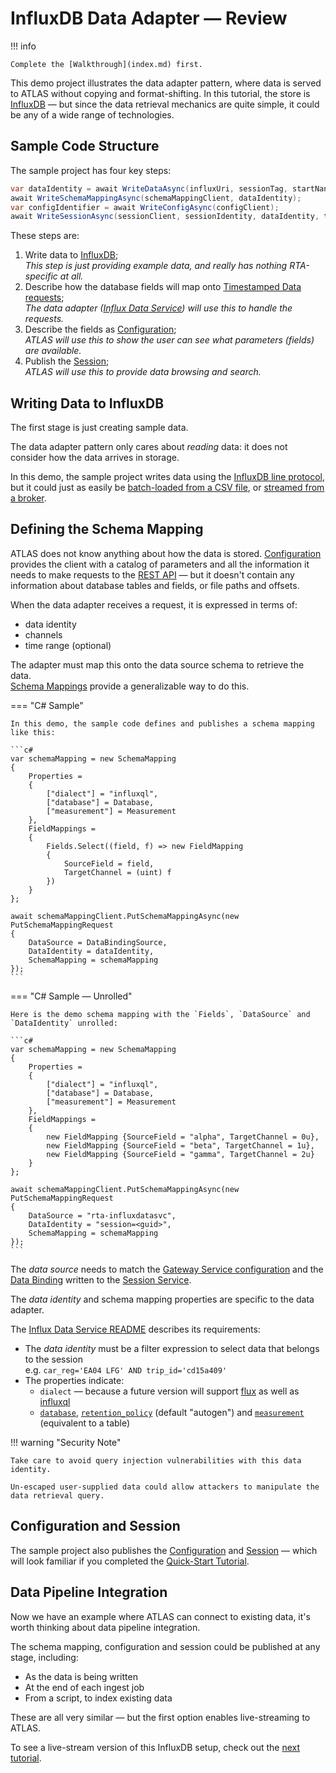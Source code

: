 # InfluxDB Data Adapter  &mdash; Review

!!! info

    Complete the [Walkthrough](index.md) first.

This demo project illustrates the data adapter pattern, where data is served to ATLAS without copying and format-shifting. In this tutorial, the store is [InfluxDB](https://www.influxdata.com/products/influxdb/) &mdash; but since the data retrieval mechanics are quite simple, it could be any of a wide range of technologies.

## Sample Code Structure

The sample project has four key steps:

```c# linenums="1"
var dataIdentity = await WriteDataAsync(influxUri, sessionTag, startNanos, durationNanos, intervalNanos);
await WriteSchemaMappingAsync(schemaMappingClient, dataIdentity);
var configIdentifier = await WriteConfigAsync(configClient);
await WriteSessionAsync(sessionClient, sessionIdentity, dataIdentity, timestamp, startNanos, durationNanos, configIdentifier);
```

These steps are:

1. Write data to [InfluxDB](https://www.influxdata.com/products/influxdb/);  
   _This step is just providing example data, and really has nothing RTA-specific at all._
2. Describe how the database fields will map onto [Timestamped Data requests](../../../api/index.md#operation/get-timestamped-data);  
   _The data adapter ([Influx Data Service](../../../services/rta-influxdatasvc/README.md)) will use this to handle the requests._
3. Describe the fields as [Configuration](../../configuration/index.md);  
   _ATLAS will use this to show the user can see what parameters (fields) are available._
4. Publish the [Session](../../sessions/index.md);  
   _ATLAS will use this to provide data browsing and search._

## Writing Data to InfluxDB

The first stage is just creating sample data.

The data adapter pattern only cares about _reading_ data: it does not consider how the data arrives in storage.

In this demo, the sample project writes data using the [InfluxDB line protocol](https://docs.influxdata.com/influxdb/v1.8/write_protocols/line_protocol_tutorial/), but it could just as easily be [batch-loaded from a CSV file](https://www.influxdata.com/blog/how-to-write-points-from-csv-to-influxdb/), or [streamed from a broker](https://www.influxdata.com/blog/influxdb-and-kafka-how-companies-are-integrating-the-two/).

## Defining the Schema Mapping

ATLAS does not know anything about how the data is stored. [Configuration](../../configuration/index.md) provides the client with a catalog of parameters and all the information it needs to make requests to the [REST API](../../../api/index.md#operation/get-timestamped-data) &mdash; but it doesn't contain any information about  database tables and fields, or file paths and offsets.

When the data adapter receives a request, it is expressed in terms of:

* data identity
* channels
* time range (optional)

The adapter must map this onto the data source schema to retrieve the data.  
[Schema Mappings](../../data/schema-mappings.md) provide a generalizable way to do this.

=== "C# Sample"

    In this demo, the sample code defines and publishes a schema mapping like this:

    ```c#
    var schemaMapping = new SchemaMapping
    {
        Properties =
        {
            ["dialect"] = "influxql",
            ["database"] = Database,
            ["measurement"] = Measurement
        },
        FieldMappings =
        {
            Fields.Select((field, f) => new FieldMapping
            {
                SourceField = field,
                TargetChannel = (uint) f
            })
        }
    };

    await schemaMappingClient.PutSchemaMappingAsync(new PutSchemaMappingRequest
    {
        DataSource = DataBindingSource,
        DataIdentity = dataIdentity,
        SchemaMapping = schemaMapping
    });
    ```

=== "C# Sample &mdash; Unrolled"

    Here is the demo schema mapping with the `Fields`, `DataSource` and `DataIdentity` unrolled:

    ```c#
    var schemaMapping = new SchemaMapping
    {
        Properties =
        {
            ["dialect"] = "influxql",
            ["database"] = Database,
            ["measurement"] = Measurement
        },
        FieldMappings =
        {
            new FieldMapping {SourceField = "alpha", TargetChannel = 0u},
            new FieldMapping {SourceField = "beta", TargetChannel = 1u},
            new FieldMapping {SourceField = "gamma", TargetChannel = 2u}
        }
    };

    await schemaMappingClient.PutSchemaMappingAsync(new PutSchemaMappingRequest
    {
        DataSource = "rta-influxdatasvc",
        DataIdentity = "session=<guid>",
        SchemaMapping = schemaMapping
    });
    ```

The _data source_ needs to match the [Gateway Service configuration](../../../services/rta-gatewaysvc/README.md#configuration) and the [Data Binding](../../sessions/data-bindings.md) written to the [Session Service](../../../services/rta-sessionsvc/README.md).

The _data identity_ and schema mapping properties are specific to the data adapter.

The [Influx Data Service README](../../../services/rta-influxdatasvc/README.md#publishing-schema-mappings) describes its requirements:

* The _data identity_ must be a filter expression to select data that belongs to the session  
  e.g. `car_reg='EA04 LFG' AND trip_id='cd15a409'`
* The properties indicate:
    * `dialect` &mdash; because a future version will support [flux](https://docs.influxdata.com/influxdb/v2.0/query-data/) as well as [influxql](https://docs.influxdata.com/influxdb/v2.0/query-data/influxql/)
    * [`database`](https://docs.influxdata.com/influxdb/v1.8/concepts/glossary/#database), [`retention_policy`](https://docs.influxdata.com/influxdb/v1.8/concepts/glossary/#retention-policy-rp) (default "autogen") and [`measurement`](https://docs.influxdata.com/influxdb/v1.8/concepts/glossary/#measurement) (equivalent to a table)

!!! warning "Security Note"

    Take care to avoid query injection vulnerabilities with this data identity.

    Un-escaped user-supplied data could allow attackers to manipulate the data retrieval query.

## Configuration and Session

The sample project also publishes the [Configuration](../../configuration/index.md) and [Session](../../sessions/index.md) &mdash; which will look familiar if you completed the [Quick-Start Tutorial](../quick-start/index.md).

## Data Pipeline Integration

Now we have an example where ATLAS can connect to existing data, it's worth thinking about data pipeline integration.

The schema mapping, configuration and session could be published at any stage, including:

* As the data is being written
* At the end of each ingest job
* From a script, to index existing data

These are all very similar &mdash; but the first option enables live-streaming to ATLAS.

To see a live-stream version of this InfluxDB setup, check out the [next tutorial](../live/index.md).
